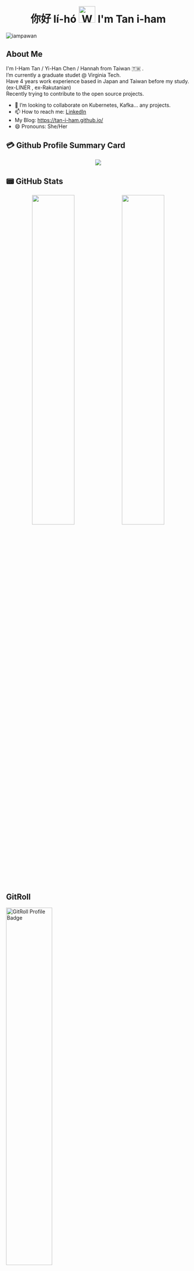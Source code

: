 <h1 align="center"> 你好 lí-hó <img src="https://raw.githubusercontent.com/nixin72/nixin72/master/wave.gif" 
         alt="Waving hand animated gif"
         height="45"
         width="45" /> I'm Tan i-ham</h1>
	 
<p align="left"> <img src="https://komarev.com/ghpvc/?username=tan-i-ham&label=Views&color=blue&style=plastic&style=for-the-badge" alt="iampawan" /> </p>

## About Me
I'm I-Ham Tan / Yi-Han Chen / Hannah from Taiwan 🇹🇼 . <br />
I’m currently a graduate studet @ Virginia Tech. <br /> 
Have 4 years work experience based in Japan and Taiwan before my study. (ex-LINER , ex-Rakutanian) <br />
Recently trying to contribute to the open source projects. <br />

- 👯 I’m looking to collaborate on Kubernetes, Kafka... any projects.
- 📫 How to reach me: [LinkedIn](https://www.linkedin.com/in/yihanchen-hannah/)
- My Blog: https://tan-i-ham.github.io/
- 😄 Pronouns: She/Her



## 💳 Github Profile Summary Card
<p align="center">
  <img src="https://github-profile-summary-cards.vercel.app/api/cards/profile-details?username=tan-i-ham&theme=nord_bright"/>
</p>

## 📟 GitHub Stats
<p align="center">
	<img width="48%" src="https://github-readme-stats.vercel.app/api?username=tan-i-ham&show_icons=true&theme=nord" />
	<img width="48%" src="https://github-readme-streak-stats.herokuapp.com/?user=tan-i-ham&theme=nord" />
</p>

## GitRoll

<a href="https://gitroll.io/profile/u0pT2cZDmLGQMYR3ULQl5itNaM1B3" target="_blank">
    <img width="50%" src="https://gitroll.io/api/badges/profiles/v1/u0pT2cZDmLGQMYR3ULQl5itNaM1B3" alt="GitRoll Profile Badge"/>
</a>
